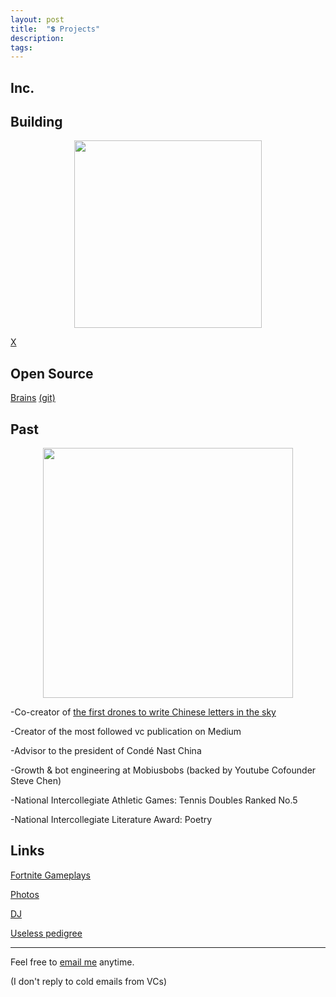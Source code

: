 ```yaml
---
layout: post
title:  "💲 Projects"
description: 
tags: 
---
```



## Inc.

## Building

<p align="center">
  <img width="300" height="300" src="https://i.imgur.com/gNSCDah.png" />
</p>

[X](http://readyplayerx.com/)

## Open Source

[Brains](http://www.ab0ve.co/2040/12/03/knowledge-base.html) [(git)](https://github.com/allenleein/brains)


## Past

<p align="center">
<img width="400" src="https://media.giphy.com/media/VEW46rDEpek0NomHzP/giphy.gif" />
</p>

-Co-creator of [the first drones to write Chinese letters in the sky](https://vimeo.com/111901733)

-Creator of the most followed vc publication on Medium

-Advisor to the president of Condé Nast China

-Growth & bot engineering at Mobiusbobs (backed by Youtube Cofounder Steve Chen)

-National Intercollegiate Athletic Games: Tennis Doubles Ranked No.5 

-National Intercollegiate Literature Award: Poetry


## Links

[Fortnite Gameplays](https://www.instagram.com/gho00sts/)

[Photos](https://vsco.co/allenleein/gallery)

[DJ](https://soundcloud.com/archilab)

[Useless pedigree](https://www.linkedin.com/in/allen-lee-52b16378/)


---

Feel free to [email me](mailto:allenleein@gmail.com) anytime. 

(I don't reply to cold emails from VCs)






